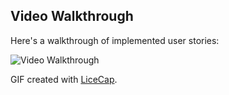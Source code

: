 
## Video Walkthrough 

Here's a walkthrough of implemented user stories:

<img src='http://i.imgur.com/aJx6nBt.gif' title='Video Walkthrough' width='' alt='Video Walkthrough' />

GIF created with [LiceCap](http://www.cockos.com/licecap/).
